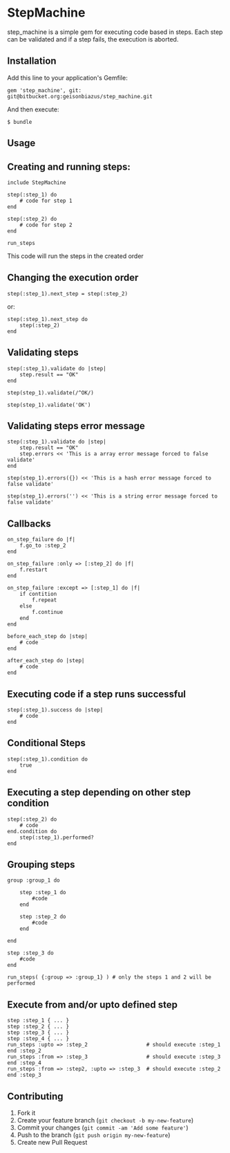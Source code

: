 # StepMachine

step_machine is a simple gem for executing code based in steps. Each step can be validated and if a step fails, the execution is aborted. 

## Installation

Add this line to your application's Gemfile:

    gem 'step_machine', git: git@bitbucket.org:geisonbiazus/step_machine.git

And then execute:

    $ bundle

## Usage

## Creating and running steps:
	include StepMachine
	
	step(:step_1) do
		# code for step 1
	end
	
	step(:step_2) do
		# code for step 2
	end
	
	run_steps

This code will run the steps in the created order

## Changing the execution order

	step(:step_1).next_step = step(:step_2)

or:

	step(:step_1).next_step do
		step(:step_2)
	end

## Validating steps

	step(:step_1).validate do |step|
		step.result == "OK"
	end
	
	step(step_1).validate(/^OK/)
	
	step(step_1).validate('OK')

## Validating steps error message

	step(:step_1).validate do |step|
		step.result == "OK"
		step.errors << 'This is a array error message forced to false validate'
	end
	
	step(step_1).errors({}) << 'This is a hash error message forced to false validate'

	step(step_1).errors('') << 'This is a string error message forced to false validate'

## Callbacks

	on_step_failure do |f|
		f.go_to :step_2		
	end
	
	on_step_failure :only => [:step_2] do |f|
		f.restart
	end
	
	on_step_failure :except => [:step_1] do |f|
		if contition
			f.repeat
		else
			f.continue
		end
	end
	
	before_each_step do |step|
		# code
	end
	
	after_each_step do |step|
		# code
	end

## Executing code if a step runs successful

	step(:step_1).success do |step|
		# code
	end

## Conditional Steps

	step(:step_1).condition do 
		true
	end

## Executing a step depending on other step condition

	step(:step_2) do
		# code
	end.condition do 
		step(:step_1).performed?
	end

## Grouping steps

	group :group_1 do

		step :step_1 do
			#code
		end

		step :step_2 do
			#code
		end

	end

	step :step_3 do
		#code
	end

	run_steps( {:group => :group_1} ) # only the steps 1 and 2 will be performed

## Execute from and/or upto defined step

	step :step_1 { ... }
	step :step_2 { ... }
	step :step_3 { ... }
	step :step_4 { ... }
	run_steps :upto => :step_2                   # should execute :step_1 end :step_2
	run_steps :from => :step_3                   # should execute :step_3 end :step_4
	run_steps :from => :step2, :upto => :step_3  # should execute :step_2 end :step_3
	
## Contributing

1. Fork it
2. Create your feature branch (`git checkout -b my-new-feature`)
3. Commit your changes (`git commit -am 'Add some feature'`)
4. Push to the branch (`git push origin my-new-feature`)
5. Create new Pull Request
